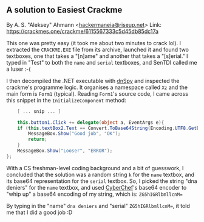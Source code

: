 ## A solution to Easiest Crackme

By A. S. "Aleksey" Ahmann \<hackermaneia@riseup.net\>
Link: https://crackmes.one/crackme/6115567333c5d45db85dc17a

This one was pretty easy (it took me about two minutes to crack lol). I extracted the ``CRACKME.EXE`` file from its archive, launched it and found two textboxes, one that takes a "\[n\]ame" and another that takes a "\[s\]erial." I typed in "Test" to both the ``name`` and ``serial`` textboxes, and SenTDI called me a luser :-(

I then decompiled the .NET executable with [dnSpy](https://github.com/dnSpy/dnSpy) and inspected the crackme's programme logic. It organises a namespace called `Xz` and the main form is ``Form1`` (typical). Reading ``Form1``'s source code, I came across this snippet in the ``InitializeComponent`` method:

``` c#
	[ ... snip ... ]

	this.button1.Click += delegate(object a, EventArgs e){
	if (this.textBox2.Text == Convert.ToBase64String(Encoding.UTF8.GetBytes(this.textBox1.Text))){
		MessageBox.Show("Good job", "OK");
		return;
	}
	MessageBox.Show("Looser", "ERROR");
};
```

With a CS freshman-level coding background and a bit of guesswork, I concluded that the solution was a random string ``k`` for the ``name`` textbox, and its base64 representation for the ``serial`` textbox. So, I picked the string "dna deniers" for the ``name`` textbox, and used [CyberChef](https://gchq.github.io/CyberChef)'s base64 encoder to "whip up" a base64 encoding of my string, which is: ``ZG5hIGRlbmllcnM=``

By typing in the "name" ``dna deniers`` and "serial" ``ZG5hIGRlbmllcnM=``, it told me that I did a good job :D
